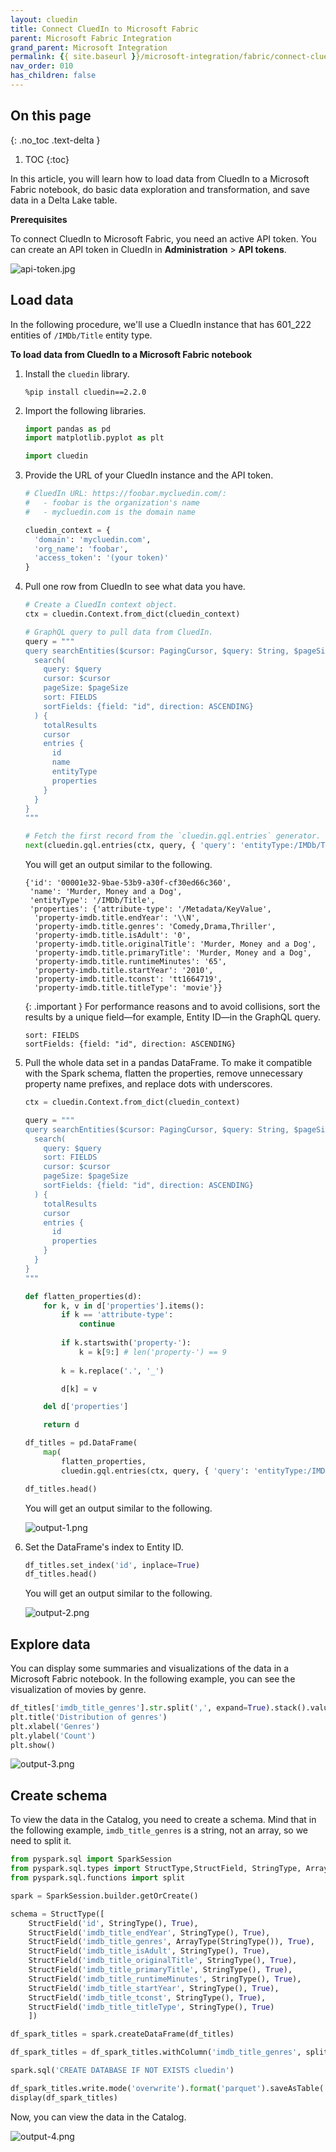 ```yaml
---
layout: cluedin
title: Connect CluedIn to Microsoft Fabric
parent: Microsoft Fabric Integration
grand_parent: Microsoft Integration
permalink: {{ site.baseurl }}/microsoft-integration/fabric/connect-cluedin-to-fabric
nav_order: 010
has_children: false
---
```

## On this page
{: .no_toc .text-delta }
1. TOC
{:toc}

In this article, you will learn how to load data from CluedIn to a Microsoft Fabric notebook, do basic data exploration and transformation, and save data in a Delta Lake table.

**Prerequisites**

To connect CluedIn to Microsoft Fabric, you need an active API token. You can create an API token in CluedIn in **Administration** > **API tokens**.

![api-token.jpg](../../assets/images/microsoft-integration/fabric/api-token.jpg)

## Load data

In the following procedure, we'll use a CluedIn instance that has 601_222 entities of `/IMDb/Title` entity type.

**To load data from CluedIn to a Microsoft Fabric notebook**

1. Install the `cluedin` library.

    ```
    %pip install cluedin==2.2.0
    ```

1. Import the following libraries.
   
    ```python
    import pandas as pd
    import matplotlib.pyplot as plt
    
    import cluedin
    ```

1. Provide the URL of your CluedIn instance and the API token.
    
    ```python
    # CluedIn URL: https://foobar.mycluedin.com/:
    #   - foobar is the organization's name
    #   - mycluedin.com is the domain name
    
    cluedin_context = {
      'domain': 'mycluedin.com',
      'org_name': 'foobar',
      'access_token': '(your token)'
    }
    ```

1. Pull one row from CluedIn to see what data you have.

    ```python
    # Create a CluedIn context object.
    ctx = cluedin.Context.from_dict(cluedin_context)
    
    # GraphQL query to pull data from CluedIn.
    query = """
    query searchEntities($cursor: PagingCursor, $query: String, $pageSize: Int) {
      search(
        query: $query
        cursor: $cursor
        pageSize: $pageSize
        sort: FIELDS
        sortFields: {field: "id", direction: ASCENDING}
      ) {
        totalResults
        cursor
        entries {
          id
          name
          entityType
          properties
        }
      }
    }
    """
    
    # Fetch the first record from the `cluedin.gql.entries` generator.
    next(cluedin.gql.entries(ctx, query, { 'query': 'entityType:/IMDb/Title', 'pageSize': 1 }))
    ```

    You will get an output similar to the following.

    ```
    {'id': '00001e32-9bae-53b9-a30f-cf30ed66c360',
     'name': 'Murder, Money and a Dog',
     'entityType': '/IMDb/Title',
     'properties': {'attribute-type': '/Metadata/KeyValue',
      'property-imdb.title.endYear': '\\N',
      'property-imdb.title.genres': 'Comedy,Drama,Thriller',
      'property-imdb.title.isAdult': '0',
      'property-imdb.title.originalTitle': 'Murder, Money and a Dog',
      'property-imdb.title.primaryTitle': 'Murder, Money and a Dog',
      'property-imdb.title.runtimeMinutes': '65',
      'property-imdb.title.startYear': '2010',
      'property-imdb.title.tconst': 'tt1664719',
      'property-imdb.title.titleType': 'movie'}}
    ```

    {: .important }
    For performance reasons and to avoid collisions, sort the results by a unique field—for example, Entity ID—in the GraphQL query. 
    ```
    sort: FIELDS
    sortFields: {field: "id", direction: ASCENDING}
    ```

1. Pull the whole data set in a pandas DataFrame. To make it compatible with the Spark schema, flatten the properties, remove unnecessary property name prefixes, and replace dots with underscores.

    ```python
    ctx = cluedin.Context.from_dict(cluedin_context)
    
    query = """
    query searchEntities($cursor: PagingCursor, $query: String, $pageSize: Int) {
      search(
        query: $query
        sort: FIELDS
        cursor: $cursor
        pageSize: $pageSize
        sortFields: {field: "id", direction: ASCENDING}
      ) {
        totalResults
        cursor
        entries {
          id
          properties
        }
      }
    }
    """
    
    def flatten_properties(d):
        for k, v in d['properties'].items():
            if k == 'attribute-type':
                continue
            
            if k.startswith('property-'):
                k = k[9:] # len('property-') == 9
            
            k = k.replace('.', '_')
    
            d[k] = v
    
        del d['properties']
    
        return d
    
    df_titles = pd.DataFrame(
        map(
            flatten_properties,
            cluedin.gql.entries(ctx, query, { 'query': 'entityType:/IMDb/Title', 'pageSize': 10_000 })))
    
    df_titles.head()
    ```

    You will get an output similar to the following.

    ![output-1.png](../../assets/images/microsoft-integration/fabric/output-1.png)

1. Set the DataFrame's index to Entity ID.

    ```python
    df_titles.set_index('id', inplace=True)
    df_titles.head()
    ```

    You will get an output similar to the following.

    ![output-2.png](../../assets/images/microsoft-integration/fabric/output-2.png)

## Explore data

You can display some summaries and visualizations of the data in a Microsoft Fabric notebook. In the following example, you can see the visualization of movies by genre.

```python
df_titles['imdb_title_genres'].str.split(',', expand=True).stack().value_counts().plot(kind='bar')
plt.title('Distribution of genres')
plt.xlabel('Genres')
plt.ylabel('Count')
plt.show()
```
![output-3.png](../../assets/images/microsoft-integration/fabric/output-3.png)

## Create schema

To view the data in the Catalog, you need to create a schema. Mind that in the following example, `imdb_title_genres` is a string, not an array, so we need to split it.

```python
from pyspark.sql import SparkSession
from pyspark.sql.types import StructType,StructField, StringType, ArrayType, IntegerType
from pyspark.sql.functions import split

spark = SparkSession.builder.getOrCreate()

schema = StructType([
    StructField('id', StringType(), True),
    StructField('imdb_title_endYear', StringType(), True),
    StructField('imdb_title_genres', ArrayType(StringType()), True),
    StructField('imdb_title_isAdult', StringType(), True),
    StructField('imdb_title_originalTitle', StringType(), True),
    StructField('imdb_title_primaryTitle', StringType(), True),
    StructField('imdb_title_runtimeMinutes', StringType(), True),
    StructField('imdb_title_startYear', StringType(), True),
    StructField('imdb_title_tconst', StringType(), True),
    StructField('imdb_title_titleType', StringType(), True)
    ])

df_spark_titles = spark.createDataFrame(df_titles)

df_spark_titles = df_spark_titles.withColumn('imdb_title_genres', split(df_spark_titles.imdb_title_genres, ','))

spark.sql('CREATE DATABASE IF NOT EXISTS cluedin')

df_spark_titles.write.mode('overwrite').format('parquet').saveAsTable('cluedin.imdb_titles', schema=schema)
display(df_spark_titles)
```

Now, you can view the data in the Catalog.

![output-4.png](../../assets/images/microsoft-integration/fabric/output-4.png)

